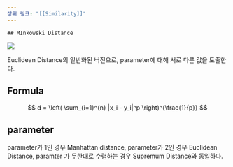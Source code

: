 ```yaml
---
상위 링크: "[[Similarity]]"
---
```

	## MInkowski Distance

![](https://i.imgur.com/xJ7O8Qb.png)

Euclidean Distance의 일반화된 버전으로, parameter에 대해 서로 다른 값을 도출한다.

## Formula

$$
d = \left( \sum_{i=1}^{n} |x_i - y_i|^p \right)^{\frac{1}{p}}
$$ 

## parameter
parameter가 1인 경우 Manhattan distance, parameter가 2인 경우 Euclidean Distance, paramter 가 무한대로 수렴하는 경우 Supremum Distance와 동일하다.